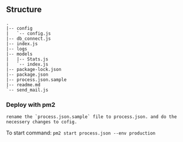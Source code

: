 ## Structure
```
.
|-- config 
|   `-- config.js
|-- db_connect.js
|-- index.js
|-- logs
|-- models
|   |-- Stats.js
|   `-- index.js
|-- package-lock.json
|-- package.json
|-- process.json.sample
|-- readme.md
`-- send_mail.js

```

### Deploy with pm2
    rename the `process.json.sample` file to process.json. and do the necessery changes to cofig.

To start command: `pm2 start process.json --env production`